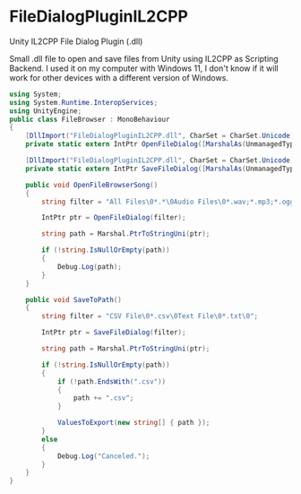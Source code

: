# FileDialogPluginIL2CPP
Unity IL2CPP File Dialog Plugin (.dll)

Small .dll file to open and save files from Unity using IL2CPP as Scripting Backend.
I used it on my computer with Windows 11, I don't know if it will work for other devices with a different version of Windows.

```csharp
using System;
using System.Runtime.InteropServices;
using UnityEngine;
public class FileBrowser : MonoBehaviour
{
    [DllImport("FileDialogPluginIL2CPP.dll", CharSet = CharSet.Unicode)]
    private static extern IntPtr OpenFileDialog([MarshalAs(UnmanagedType.LPWStr)] string filter);

    [DllImport("FileDialogPluginIL2CPP.dll", CharSet = CharSet.Unicode)]
    private static extern IntPtr SaveFileDialog([MarshalAs(UnmanagedType.LPWStr)] string filter);

    public void OpenFileBrowserSong()
    {
        string filter = "All Files\0*.*\0Audio Files\0*.wav;*.mp3;*.ogg\0";

        IntPtr ptr = OpenFileDialog(filter);

        string path = Marshal.PtrToStringUni(ptr);

        if (!string.IsNullOrEmpty(path))
        {
            Debug.Log(path);
        }
    }

    public void SaveToPath()
    {
        string filter = "CSV File\0*.csv\0Text File\0*.txt\0";

        IntPtr ptr = SaveFileDialog(filter);

        string path = Marshal.PtrToStringUni(ptr);

        if (!string.IsNullOrEmpty(path))
        {
            if (!path.EndsWith(".csv"))
            {
                path += ".csv";
            }

            ValuesToExport(new string[] { path });
        }
        else
        {
            Debug.Log("Canceled.");
        }
    }
}
